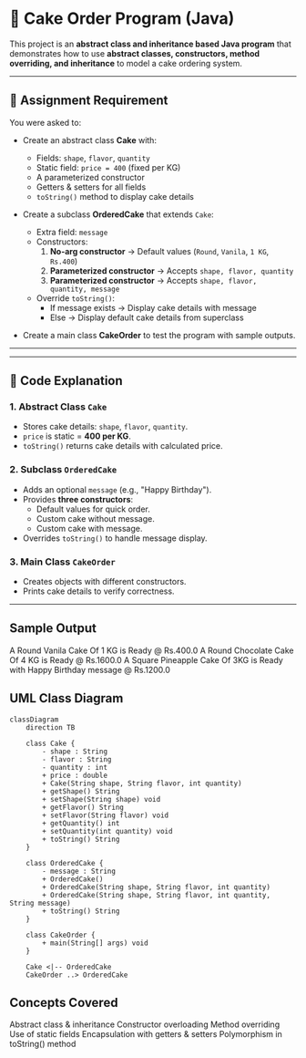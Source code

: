 # 🍰 Cake Order Program (Java)

This project is an **abstract class and inheritance based Java program** that demonstrates how to use **abstract classes, constructors, method overriding, and inheritance** to model a cake ordering system.

---

## 📌 Assignment Requirement

You were asked to:

- Create an abstract class **Cake** with:
  - Fields: `shape`, `flavor`, `quantity`
  - Static field: `price = 400` (fixed per KG)
  - A parameterized constructor
  - Getters & setters for all fields
  - `toString()` method to display cake details

- Create a subclass **OrderedCake** that extends `Cake`:
  - Extra field: `message`
  - Constructors:
    1. **No-arg constructor** → Default values (`Round`, `Vanila`, `1 KG`, `Rs.400`)
    2. **Parameterized constructor** → Accepts `shape, flavor, quantity`
    3. **Parameterized constructor** → Accepts `shape, flavor, quantity, message`
  - Override `toString()`:
    - If message exists → Display cake details with message
    - Else → Display default cake details from superclass

- Create a main class **CakeOrder** to test the program with sample outputs.

---


---

## 🧩 Code Explanation

### 1. Abstract Class `Cake`
- Stores cake details: `shape`, `flavor`, `quantity`.
- `price` is static = **400 per KG**.
- `toString()` returns cake details with calculated price.

### 2. Subclass `OrderedCake`
- Adds an optional `message` (e.g., "Happy Birthday").
- Provides **three constructors**:
  - Default values for quick order.
  - Custom cake without message.
  - Custom cake with message.
- Overrides `toString()` to handle message display.

### 3. Main Class `CakeOrder`
- Creates objects with different constructors.
- Prints cake details to verify correctness.

---
## Sample Output

A Round Vanila Cake Of 1 KG is Ready @ Rs.400.0
A Round Chocolate Cake Of 4 KG is Ready @ Rs.1600.0
A Square Pineapple Cake Of 3KG is Ready with Happy Birthday message @ Rs.1200.0

## UML Class Diagram

```mermaid
classDiagram
    direction TB

    class Cake {
        - shape : String
        - flavor : String
        - quantity : int
        + price : double
        + Cake(String shape, String flavor, int quantity)
        + getShape() String
        + setShape(String shape) void
        + getFlavor() String
        + setFlavor(String flavor) void
        + getQuantity() int
        + setQuantity(int quantity) void
        + toString() String
    }

    class OrderedCake {
        - message : String
        + OrderedCake()
        + OrderedCake(String shape, String flavor, int quantity)
        + OrderedCake(String shape, String flavor, int quantity, String message)
        + toString() String
    }

    class CakeOrder {
        + main(String[] args) void
    }

    Cake <|-- OrderedCake
    CakeOrder ..> OrderedCake

```

## Concepts Covered

Abstract class & inheritance
Constructor overloading
Method overriding
Use of static fields
Encapsulation with getters & setters
Polymorphism in toString() method
